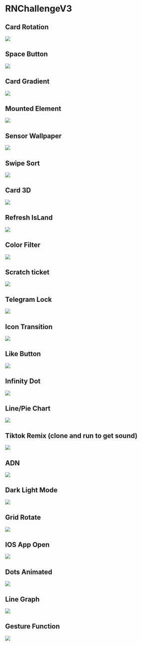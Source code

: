 # RNChallengeV3

## Card Rotation

<image src="./preview/card-rotation.gif"/>

## Space Button

<image src="./preview/space_button.gif"/>

## Card Gradient

<image src="./preview/card-gradient.gif"/>

## Mounted Element

<image src="./preview/mounted-element.gif"/>

## Sensor Wallpaper

<image src="./preview/sensor_wallpaper.gif"/>

## Swipe Sort

<image src="./preview/swipe_sort.gif"/>

## Card 3D

<image src="./preview/card_3d.gif"/>

## Refresh IsLand

<image src="./preview/refresh_island.gif"/>

## Color Filter

<image src="./preview/color_filter.gif"/>

## Scratch ticket

<image src="./preview/scratch_tickets.gif"/>

## Telegram Lock

<image src="./preview/telegram_lock.gif"/>

## Icon Transition

<image src="./preview/icon_transition.gif"/>

## Like Button

<image src="./preview/like_button.gif"/>

## Infinity Dot

<image src="./preview/infinity_dot.gif"/>

## Line/Pie Chart

<image src="./preview/pie_line_chart.gif"/>

## Tiktok Remix (clone and run to get sound)

<image src="./preview/tiktok.gif"/>

## ADN

<image src="./preview/adn.gif"/>

## Dark Light Mode

<image src="./preview/darklight.gif"/>

## Grid Rotate

<image src="./preview/gridrotate.gif"/>

## IOS App Open

<image src="./preview/ios_app_open.gif"/>

## Dots Animated

<image src="./preview/dots_animated.gif"/>

## Line Graph

<image src="./preview/line_graph.gif"/>

## Gesture Function

<image src="./preview/gesture_function.gif"/>
